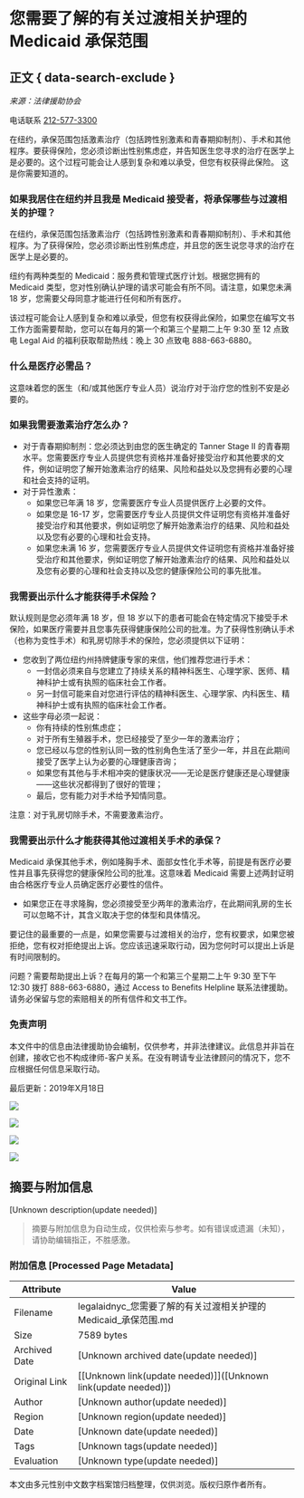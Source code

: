 # 您需要了解的有关过渡相关护理的 Medicaid 承保范围

## 正文 { data-search-exclude }


*来源：法律援助协会*

电话联系 [212-577-3300](tel:2125773300)

在纽约，承保范围包括激素治疗（包括跨性别激素和青春期抑制剂）、手术和其他程序。要获得保险，您必须诊断出性别焦虑症，并告知医生您寻求的治疗在医学上是必要的。这个过程可能会让人感到复杂和难以承受，但您有权获得此保险。 这是你需要知道的。

### 如果我居住在纽约并且我是 Medicaid 接受者，将承保哪些与过渡相关的护理？

在纽约，承保范围包括激素治疗（包括跨性别激素和青春期抑制剂）、手术和其他程序。为了获得保险，您必须诊断出性别焦虑症，并且您的医生说您寻求的治疗在医学上是必要的。

纽约有两种类型的 Medicaid：服务费和管理式医疗计划。根据您拥有的 Medicaid 类型，您对性别确认护理的请求可能会有所不同。请注意，如果您未满 18 岁，您需要父母同意才能进行任何和所有医疗。

该过程可能会让人感到复杂和难以承受，但您有权获得此保险，如果您在编写文书工作方面需要帮助，您可以在每月的第一个和第三个星期二上午 9:30 至 12 点致电 Legal Aid 的福利获取帮助热线：晚上 30 点致电 888-663-6880。

### 什么是医疗必需品？

这意味着您的医生（和/或其他医疗专业人员）说治疗对于治疗您的性别不安是必要的。

### 如果我需要激素治疗怎么办？

- 对于青春期抑制剂：您必须达到由您的医生确定的 Tanner Stage II 的青春期水平。您需要医疗专业人员提供您有资格并准备好接受治疗和其他要求的文件，例如证明您了解开始激素治疗的结果、风险和益处以及您拥有必要的心理和社会支持的证明。
- 对于异性激素：
    - 如果您已年满 18 岁，您需要医疗专业人员提供医疗上必要的文件。
    - 如果您是 16-17 岁，您需要医疗专业人员提供文件证明您有资格并准备好接受治疗和其他要求，例如证明您了解开始激素治疗的结果、风险和益处以及您有必要的心理和社会支持。
    - 如果您未满 16 岁，您需要医疗专业人员提供文件证明您有资格并准备好接受治疗和其他要求，例如证明您了解开始激素治疗的结果、风险和益处以及您有必要的心理和社会支持以及您的健康保险公司的事先批准。

### 我需要出示什么才能获得手术保险？

默认规则是您必须年满 18 岁，但 18 岁以下的患者可能会在特定情况下接受手术保险，如果医疗需要并且您事先获得健康保险公司的批准。为了获得性别确认手术（也称为变性手术）和乳房切除手术的保险，您必须提供以下证明：

- 您收到了两位纽约州持牌健康专家的来信，他们推荐您进行手术：
    - 一封信必须来自与您建立了持续关系的精神科医生、心理学家、医师、精神科护士或有执照的临床社会工作者。
    - 另一封信可能来自对您进行评估的精神科医生、心理学家、内科医生、精神科护士或有执照的临床社会工作者。
- 这些字母必须一起说：
    - 你有持续的性别焦虑症；
    - 对于所有生殖器手术，您已经接受了至少一年的激素治疗；
    - 您已经以与您的性别认同一致的性别角色生活了至少一年，并且在此期间接受了医学上认为必要的心理健康咨询；
    - 如果您有其他与手术相冲突的健康状况——无论是医疗健康还是心理健康——这些状况都得到了很好的管理；
    - 最后，您有能力对手术给予知情同意。

注意：对于乳房切除手术，不需要激素治疗。

### 我需要出示什么才能获得其他过渡相关手术的承保？

Medicaid 承保其他手术，例如隆胸手术、面部女性化手术等，前提是有医疗必要性并且事先获得您的健康保险公司的批准。这意味着 Medicaid 需要上述两封证明由合格医疗专业人员确定医疗必要性的信件。

- 如果您正在寻求隆胸，您必须接受至少两年的激素治疗，在此期间乳房的生长可以忽略不计，其含义取决于您的体型和具体情况。

要记住的最重要的一点是，如果您需要与过渡相关的治疗，您有权要求，如果您被拒绝，您有权对拒绝提出上诉。您应该迅速采取行动，因为您何时可以提出上诉是有时间限制的。

问题？需要帮助提出上诉？在每月的第一个和第三个星期二上午 9:30 至下午 12:30 拨打 888-663-6880，通过 Access to Benefits Helpline 联系法律援助。请务必保留与您的索赔相关的所有信件和文书工作。

### 免责声明

本文件中的信息由法律援助协会编制，仅供参考，并非法律建议。此信息并非旨在创建，接收它也不构成律师-客户关系。在没有聘请专业法律顾问的情况下，您不应根据任何信息采取行动。

最后更新：2019年X月18日

![](https://www.facebook.com/tr?id=5547521135307912&ev=PageView&noscript=1)

![](https://www.facebook.com/tr?id=766140882289162&ev=PageView&noscript=1)

![](https://t.co/i/adsct?bci=3&dv=UTC%26en-US%2Cen%26Google%20Inc.%26Linux%20x86_64%26255%26800%26600%264%2624%26800%26600%260%26na&eci=2&event_id=9944152a-6c3f-43ab-a64c-39819f64022c&events=%5B%5B%22pageview%22%2C%7B%7D%5D%5D&integration=advertiser&p_id=Twitter&p_user_id=0&pl_id=888a6513-04bf-43df-95d3-2a7fa2954796&tw_document_href=https%3A%2F%2Flegalaidnyc.org%2Fzh-CN%2F%25E5%25BE%2597%25E5%2588%25B0%25E5%25B8%25AE%25E5%258A%25A9%2F%25E6%2594%25BF%25E5%25BA%259C%25E7%25A6%258F%25E5%2588%25A9%2F%25E6%2582%25A8%25E9%259C%2580%25E8%25A6%2581%25E4%25BA%2586%25E8%25A7%25A3%25E7%259A%2584%25E6%259C%2589%25E5%2585%25B3-Medicaid-%25E6%2589%25BF%25E4%25BF%259D%25E8%258C%2583%25E5%259B%25B4%25E8%25BF%2587%25E6%25B8%25A1%25E7%259B%25B8%25E5%2585%25B3%25E6%258A%25A4%25E7%2590%2586%25E7%259A%2584%25E4%25BF%25A1%25E6%2581%25AF%2F&tw_iframe_status=0&tw_order_quantity=0&tw_sale_amount=0&txn_id=o91yw&type=javascript&version=2.3.31)

![](https://analytics.twitter.com/i/adsct?bci=3&dv=UTC%26en-US%2Cen%26Google%20Inc.%26Linux%20x86_64%26255%26800%26600%264%2624%26800%26600%260%26na&eci=2&event_id=9944152a-6c3f-43ab-a64c-39819f64022c&events=%5B%5B%22pageview%22%2C%7B%7D%5D%5D&integration=advertiser&p_id=Twitter&p_user_id=0&pl_id=888a6513-04bf-43df-95d3-2a7fa2954796&tw_document_href=https%3A%2F%2Flegalaidnyc.org%2Fzh-CN%2F%25E5%25BE%2597%25E5%2588%25B0%25E5%25B8%25AE%25E5%258A%25A9%2F%25E6%2594%25BF%25E5%25BA%259C%25E7%25A6%258F%25E5%2588%25A9%2F%25E6%2582%25A8%25E9%259C%2580%25E8%25A6%2581%25E4%25BA%2586%25E8%25A7%25A3%25E7%259A%2584%25E6%259C%2589%25E5%2585%25B3-Medicaid-%25E6%2589%25BF%25E4%25BF%259D%25E8%258C%2583%25E5%259B%25B4%25E8%25BF%2587%25E6%25B8%25A1%25E7%259B%25B8%25E5%2585%25B3%25E6%258A%25A4%25E7%2590%2586%25E7%259A%2584%25E4%25BF%25A1%25E6%2581%25AF%2F&tw_iframe_status=0&tw_order_quantity=0&tw_sale_amount=0&txn_id=o91yw&type=javascript&version=2.3.31)
<!-- tcd_original_link https://legalaidnyc.org/zh-CN/%E5%BE%97%E5%88%B0%E5%B8%AE%E5%8A%A9/%E6%94%BF%E5%BA%9C%E7%A6%8F%E5%88%A9/%E6%82%A8%E9%9C%80%E8%A6%81%E4%BA%86%E8%A7%A3%E7%9A%84%E6%9C%89%E5%85%B3-Medicaid-%E6%89%BF%E4%BF%9D%E8%8C%83%E5%9B%B4%E8%BF%87%E6%B8%A1%E7%9B%B8%E5%85%B3%E6%8A%A4%E7%90%86%E7%9A%84%E4%BF%A1%E6%81%AF/ -->


## 摘要与附加信息

<!-- tcd_abstract -->
[Unknown description(update needed)]
<!-- tcd_abstract_end -->

> 摘要与附加信息为自动生成，仅供检索与参考。如有错误或遗漏（未知），请协助编辑指正，不胜感激。

### 附加信息 [Processed Page Metadata]

| Attribute       | Value                                  |
|-----------------|----------------------------------------|
| Filename        | legalaidnyc_您需要了解的有关过渡相关护理的Medicaid_承保范围.md                             |
| Size            | 7589 bytes                           |
| Archived Date   | [Unknown archived date(update needed)]                             |
| Original Link   | [[Unknown link(update needed)]]([Unknown link(update needed)])                       |
| Author          | [Unknown author(update needed)]                               |
| Region          | [Unknown region(update needed)]                               |
| Date            | [Unknown date(update needed)]                                 |
| Tags            | [Unknown tags(update needed)]                                 |
| Evaluation            | [Unknown type(update needed)]                                 |
<!-- tcd_table_end -->

本文由多元性别中文数字档案馆归档整理，仅供浏览。版权归原作者所有。
